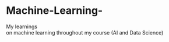 # Machine-Learning-
My learnings 
<Br> on machine learning throughout my course (AI and Data Science)
